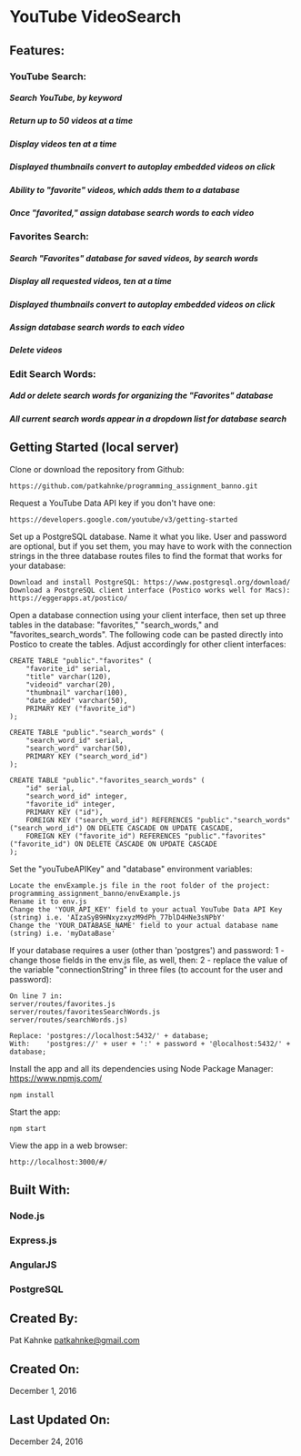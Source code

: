 # YouTube VideoSearch

## Features:

### YouTube Search:
##### Search YouTube, by keyword
##### Return up to 50 videos at a time
##### Display videos ten at a time
##### Displayed thumbnails convert to autoplay embedded videos on click
##### Ability to "favorite" videos, which adds them to a database
##### Once "favorited," assign database search words to each video

### Favorites Search:
##### Search "Favorites" database for saved videos, by search words
##### Display all requested videos, ten at a time
##### Displayed thumbnails convert to autoplay embedded videos on click
##### Assign database search words to each video
##### Delete videos

### Edit Search Words:
##### Add or delete search words for organizing the "Favorites" database
##### All current search words appear in a dropdown list for database search

## Getting Started (local server)

Clone or download the repository from Github:
```
https://github.com/patkahnke/programming_assignment_banno.git

```

Request a YouTube Data API key if you don't have one:

```
https://developers.google.com/youtube/v3/getting-started
```

Set up a PostgreSQL database. Name it what you like. User and password are optional, but if you set them, you may have to work with the connection strings in the three database routes files to find the format that works for your database:

```
Download and install PostgreSQL: https://www.postgresql.org/download/
Download a PostgreSQL client interface (Postico works well for Macs): https://eggerapps.at/postico/
```

Open a database connection using your client interface, then set up three tables in the database: "favorites," "search_words," and "favorites_search_words". The following code can be pasted directly into Postico to create the tables. Adjust accordingly for other client interfaces:

```
CREATE TABLE "public"."favorites" (
    "favorite_id" serial,
    "title" varchar(120),
    "videoid" varchar(20),
    "thumbnail" varchar(100),
    "date_added" varchar(50),
    PRIMARY KEY ("favorite_id")
);

CREATE TABLE "public"."search_words" (
    "search_word_id" serial,
    "search_word" varchar(50),
    PRIMARY KEY ("search_word_id")
);

CREATE TABLE "public"."favorites_search_words" (
    "id" serial,
    "search_word_id" integer,
    "favorite_id" integer,
    PRIMARY KEY ("id"),
    FOREIGN KEY ("search_word_id") REFERENCES "public"."search_words"("search_word_id") ON DELETE CASCADE ON UPDATE CASCADE,
    FOREIGN KEY ("favorite_id") REFERENCES "public"."favorites"("favorite_id") ON DELETE CASCADE ON UPDATE CASCADE
);
```

Set the "youTubeAPIKey" and "database" environment variables:

```
Locate the envExample.js file in the root folder of the project: programming_assignment_banno/envExample.js
Rename it to env.js
Change the 'YOUR_API_KEY' field to your actual YouTube Data API Key (string) i.e. 'AIzaSyB9HNxyzxyzM9dPh_77blD4HNe3sNPbY'
Change the 'YOUR_DATABASE_NAME' field to your actual database name (string) i.e. 'myDataBase'
```

If your database requires a user (other than 'postgres') and password:
1 - change those fields in the env.js file, as well, then:
2 - replace the value of the variable "connectionString" in three files (to account for the user and password):

```
On line 7 in:
server/routes/favorites.js
server/routes/favoritesSearchWords.js
server/routes/searchWords.js)

Replace: 'postgres://localhost:5432/' + database;
With:    'postgres://' + user + ':' + password + '@localhost:5432/' + database;
```

Install the app and all its dependencies using Node Package Manager: https://www.npmjs.com/

```
npm install
```

Start the app:

```
npm start
```

View the app in a web browser:

```
http://localhost:3000/#/
```

## Built With:
### Node.js
### Express.js
### AngularJS
### PostgreSQL

## Created By:
Pat Kahnke
patkahnke@gmail.com

## Created On:
December 1, 2016

## Last Updated On:
December 24, 2016
